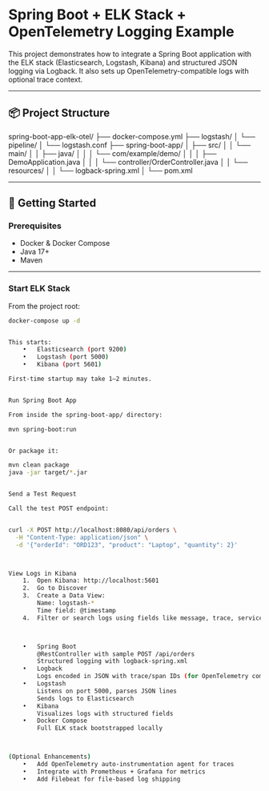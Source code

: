 # Spring Boot + ELK Stack + OpenTelemetry Logging Example

This project demonstrates how to integrate a Spring Boot application with the ELK stack (Elasticsearch, Logstash, Kibana) and structured JSON logging via Logback. It also sets up OpenTelemetry-compatible logs with optional trace context.

---

## 📦 Project Structure

spring-boot-app-elk-otel/
├── docker-compose.yml
├── logstash/
│   └── pipeline/
│       └── logstash.conf
├── spring-boot-app/
│   ├── src/
│   │   └── main/
│   │       ├── java/
│   │       │   └── com/example/demo/
│   │       │       ├── DemoApplication.java
│   │       │       └── controller/OrderController.java
│   │       └── resources/
│   │           └── logback-spring.xml
│   └── pom.xml


---

## 🚀 Getting Started

### Prerequisites

- Docker & Docker Compose
- Java 17+
- Maven

---

### Start ELK Stack

From the project root:

```bash
docker-compose up -d


This starts:
	•	Elasticsearch (port 9200)
	•	Logstash (port 5000)
	•	Kibana (port 5601)

First-time startup may take 1–2 minutes.


Run Spring Boot App

From inside the spring-boot-app/ directory:

mvn spring-boot:run


Or package it:

mvn clean package
java -jar target/*.jar


Send a Test Request

Call the test POST endpoint:


curl -X POST http://localhost:8080/api/orders \
  -H "Content-Type: application/json" \
  -d '{"orderId": "ORD123", "product": "Laptop", "quantity": 2}'



View Logs in Kibana
	1.	Open Kibana: http://localhost:5601
	2.	Go to Discover
	3.	Create a Data View:
		Name: logstash-*
		Time field: @timestamp
	4.	Filter or search logs using fields like message, trace, service, etc.



	•	Spring Boot
		@RestController with sample POST /api/orders
		Structured logging with logback-spring.xml
	•	Logback
		Logs encoded in JSON with trace/span IDs (for OpenTelemetry compatibility)
	•	Logstash
		Listens on port 5000, parses JSON lines
		Sends logs to Elasticsearch
	•	Kibana
		Visualizes logs with structured fields
	•	Docker Compose
		Full ELK stack bootstrapped locally



(Optional Enhancements)
	•	Add OpenTelemetry auto-instrumentation agent for traces
	•	Integrate with Prometheus + Grafana for metrics
	•	Add Filebeat for file-based log shipping
